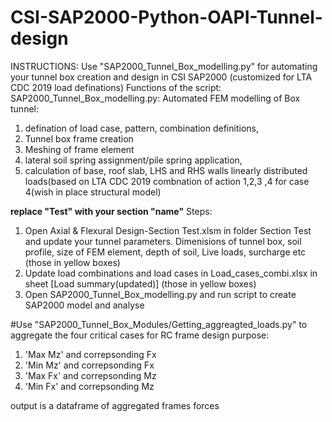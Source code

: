 # CSI-SAP2000-Python-OAPI-Tunnel-design
INSTRUCTIONS:
Use "SAP2000_Tunnel_Box_modelling.py" for automating your tunnel box creation and design in CSI SAP2000 (customized for LTA CDC 2019 load definations)
Functions of the script:
SAP2000_Tunnel_Box_modelling.py: 
Automated FEM modelling of Box tunnel:
1) defination of load case, pattern, combination definitions,
2) Tunnel box frame creation
3) Meshing of frame element
4) lateral soil spring assignment/pile spring application,
5) calculation of base, roof slab, LHS and RHS walls linearly distributed loads(based on LTA CDC 2019 combnation of action 1,2,3 ,4 for case 4(wish in place structural model)

**replace "Test" with your section "name"**
Steps:
1) Open Axial & Flexural Design-Section Test.xlsm in folder Section Test and update your tunnel parameters. Dimenisions of tunnel box, soil profile, size of FEM element,  depth of soil, Live loads, surcharge etc (those in yellow boxes)
2) Update load combinations and load cases in Load_cases_combi.xlsx in sheet [Load summary(updated)] (those in yellow boxes)
3) Open SAP2000_Tunnel_Box_modelling.py and run script to create SAP2000 model and analyse


#Use "SAP2000_Tunnel_Box_Modules/Getting_aggreagted_loads.py" to aggregate the four critical cases for RC frame design purpose:
1) 'Max Mz' and correpsonding Fx
2) 'Min Mz' and correpsonding Fx
3) 'Max Fx' and correpsonding Mz
4) 'Min Fx' and correpsonding Mz

 output is a dataframe of aggregated frames forces
